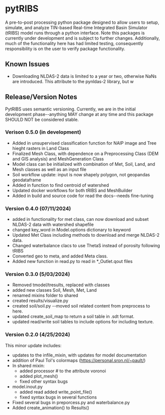 # pytRIBS
A pre-to-post processing python package designed to allow users to setup, simulate, and analyze TIN-based Real-time Integrated Basin Simulator (tRIBS) model runs through a python interface.
Note this packages is currently under development and is subject to further changes. Additionally, much of the functionality here has had limited testing, consequently responsibility is on the user to verify package functionality. 

## Known Issues
* Downloading NLDAS-2 data is limited to a year or two, otherwise NaNs are introduced. This attribute to the pynldas-2 library, but w

## Release/Version Notes
PytRIBS uses semantic versioning. Currently, we are in the initial development phase--anything MAY change at any time and
this package SHOULD NOT be considered stable.
### Verison 0.5.0 (in development)
* Added in unsupervised classification function for NAIP image and Tree hieght rasters in Land Class
* Finalized Mesh Class, with dependence on a Preprocessing Class (DEM and GIS analysis) and  MeshGeneration Class
* Model class can be initialized with combination of Met, Soil, Land, and Mesh classes as well as an input file
* Soil workflow update: input is now shapely polygon, not geopandas geodataframe
* Added in function to find centroid of watershed
* Updated docker workflows for both tRIBS and MeshBuilder
* Added in build and source code for read the docs--needs fine-tuning
### Version 0.4.0 (07/11/2024)
* added in functionality for met class, can now download and subset NLDAS-2 data with watershed shapefile
* changed key_word in Model.options dictionary to keyword
* Updated Met Class including methods to download and merge NLDAS-2 data.
* Changed waterbalance clacs to use ThetaS instead of porosity following tRIBS
* Converted geo to meta, and added Meta class.
* Added new function in read.py to read in *_Outlet.qout files
### Version 0.3.0 (5/03/2024)
* Removed tmodel/tresults, replaced with classes
* added new classes Soil, Mesh, Met, Land
* renamed mixins folder to shared
* created results/visualize.py
* created soil/soil.py --moved soil related content from preprocess to here.
* updated create_soil_map to return a soil table in .sdt format.
* updated read/write soil tables to include options for including texture.
### Version 0.2.0 (4/25/2024)
This minor update includes:
* updates to the infile_mixin, with updates for 
model documentation
* addition of Paul Tol's colormaps (https://personal.sron.nl/~pault/)
* In shared mixin:
  * added processor # to the attribute voronoi
  * added plot_mesh()
  * fixed other syntax bugs
* model.inout.py
  * added read added write_point_file()
  * fixed syntax bugs in several functions
* Fixed several bugs in preporcess.py and waterbalance.py
* Added create_animation() to Results()
